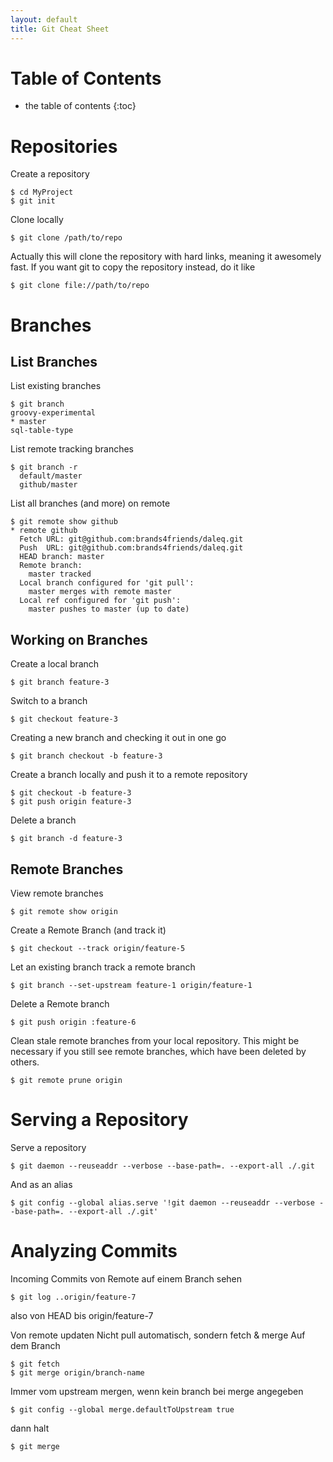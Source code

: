 ```yaml
---
layout: default
title: Git Cheat Sheet
---
```


# Table of Contents

* the table of contents
{:toc}

# Repositories

Create a repository

	$ cd MyProject
	$ git init

Clone locally 

	$ git clone /path/to/repo
	
Actually this will clone the repository with hard links, meaning it awesomely fast. If you want
git to copy the repository instead, do it like
	
	$ git clone file://path/to/repo

# Branches

## List Branches

List existing branches

	$ git branch
  	groovy-experimental
	* master
  	sql-table-type

List remote tracking branches

	$ git branch -r
	  default/master
	  github/master

List all branches (and more) on remote

	$ git remote show github
	* remote github
	  Fetch URL: git@github.com:brands4friends/daleq.git
	  Push  URL: git@github.com:brands4friends/daleq.git
	  HEAD branch: master
	  Remote branch:
	    master tracked
	  Local branch configured for 'git pull':
	    master merges with remote master
	  Local ref configured for 'git push':
	    master pushes to master (up to date)

## Working on Branches

Create a local branch

	$ git branch feature-3

Switch to a branch

	$ git checkout feature-3

Creating a new branch and checking it out in one go

	$ git branch checkout -b feature-3

Create a branch locally and push it to a remote repository

	$ git checkout -b feature-3
	$ git push origin feature-3


Delete a branch

	$ git branch -d feature-3


## Remote Branches

View remote branches

	$ git remote show origin

Create a Remote Branch (and track it)

	$ git checkout --track origin/feature-5

Let an existing branch track a remote branch

	$ git branch --set-upstream feature-1 origin/feature-1

Delete a Remote branch

	$ git push origin :feature-6
	
Clean stale remote branches from your local repository. This might be necessary if you still see remote branches, which have been deleted by others.

	$ git remote prune origin

# Serving a Repository

Serve a  repository

	$ git daemon --reuseaddr --verbose --base-path=. --export-all ./.git


And as an alias

	$ git config --global alias.serve '!git daemon --reuseaddr --verbose --base-path=. --export-all ./.git'

# Analyzing Commits

Incoming Commits von Remote auf einem Branch sehen

	$ git log ..origin/feature-7

also von HEAD bis origin/feature-7

Von remote updaten
Nicht pull automatisch, sondern fetch & merge
Auf dem Branch

	$ git fetch
	$ git merge origin/branch-name

Immer vom upstream mergen, wenn kein branch bei merge angegeben

	$ git config --global merge.defaultToUpstream true


dann halt

	$ git merge
